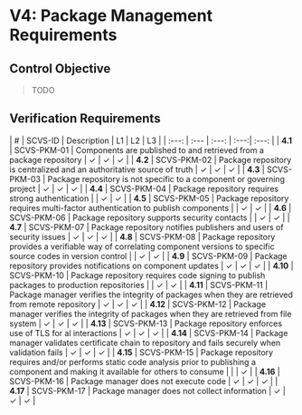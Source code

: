 # V4: Package Management Requirements

## Control Objective

> TODO

<div style="page-break-after: always;"> 
</div>

## Verification Requirements

| # | SCVS-ID | Description | L1 | L2 | L3 |
| :---: | :--- | :---: | :---:| :---: |
| **4.1** | SCVS-PKM-01 | Components are published to and retrieved from a package repository | ✓ | ✓ | ✓ |
| **4.2** | SCVS-PKM-02 | Package repository is centralized and an authoritative source of truth | ✓ | ✓ | ✓ |
| **4.3** | SCVS-PKM-03 | Package repository is not specific to a component or governing project | ✓ | ✓ | ✓ |
| **4.4** | SCVS-PKM-04 | Package repository requires strong authentication | | ✓ | ✓ |
| **4.5** | SCVS-PKM-05 | Package repository requires multi-factor authentication to publish components | | ✓ | ✓ |
| **4.6** | SCVS-PKM-06 | Package repository supports security contacts | | ✓ | ✓ |
| **4.7** | SCVS-PKM-07 | Package repository notifies publishers and users of security issues | ✓ | ✓ | ✓ |
| **4.8** | SCVS-PKM-08 | Package repository provides a verifiable way of correlating component versions to specific source codes in version control | | ✓ | ✓ |
| **4.9** | SCVS-PKM-09 | Package repository provides notifications on component updates | ✓ | ✓ | ✓ |
| **4.10** | SCVS-PKM-10 | Package repository requires code signing to publish packages to production repositories | | ✓ | ✓ |
| **4.11** | SCVS-PKM-11 | Package manager verifies the integrity of packages when they are retrieved from remote repository | ✓ | ✓ | ✓ |
| **4.12** | SCVS-PKM-12 | Package manager verifies the integrity of packages when they are retrieved from file system | ✓ | ✓ | ✓ |
| **4.13** | SCVS-PKM-13 | Package repository enforces use of TLS for al interactions | ✓ | ✓ | ✓ |
| **4.14** | SCVS-PKM-14 | Package manager validates certificate chain to repository and fails securely when validation fails | ✓ | ✓ | ✓ |
| **4.15** | SCVS-PKM-15 | Package repository requires and/or performs static code analysis prior to publishing a component and making it available for others to consume | | | ✓ |
| **4.16** | SCVS-PKM-16 | Package manager does not execute code | ✓ | ✓ | ✓ |
| **4.17** | SCVS-PKM-17 | Package manager does not collect information | ✓ | ✓ | ✓ |
